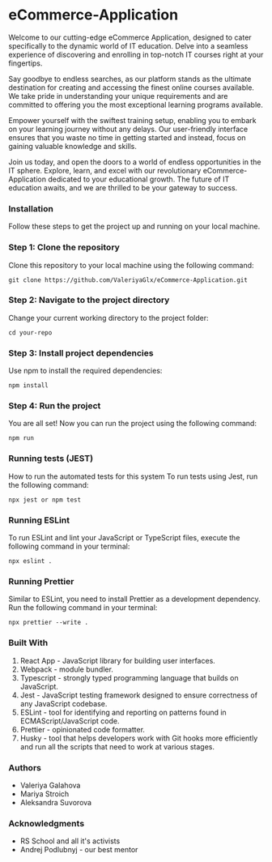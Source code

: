 # eCommerce-Application
Welcome to our cutting-edge eCommerce Application, designed to cater specifically to the
dynamic world of IT education. Delve into a seamless experience of discovering and
enrolling in top-notch IT courses right at your fingertips.

Say goodbye to endless searches, as our platform stands as the ultimate destination for
creating and accessing the finest online courses available. We take pride in understanding
your unique requirements and are committed to offering you the most exceptional learning programs available.

Empower yourself with the swiftest training setup, enabling you to embark on your learning
journey without any delays. Our user-friendly interface ensures that you waste no time in
getting started and instead, focus on gaining valuable knowledge and skills.

Join us today, and open the doors to a world of endless opportunities in the IT sphere.
Explore, learn, and excel with our revolutionary eCommerce-Application dedicated to your
educational growth. The future of IT education awaits, and we are thrilled to be your gateway
to success.

### Installation
Follow these steps to get the project up and running on your local machine.

### Step 1: Clone the repository
Clone this repository to your local machine using the following command:

```
git clone https://github.com/ValeriyaGlx/eCommerce-Application.git
```

### Step 2: Navigate to the project directory
Change your current working directory to the project folder:

```
cd your-repo
```

### Step 3: Install project dependencies
Use npm to install the required dependencies:

```
npm install
```

### Step 4: Run the project
You are all set! Now you can run the project using the following command:

```
npm run
```

### Running tests (JEST)
How to run the automated tests for this system
To run tests using Jest, run the following command:

```
npx jest or npm test
```

### Running ESLint
To run ESLint and lint your JavaScript or TypeScript files, execute the following command in your terminal:

```
npx eslint .
```

### Running Prettier
Similar to ESLint, you need to install Prettier as a development dependency. Run the following command in your terminal:

```
npx prettier --write .
```

### Built With
1. React App - JavaScript library for building user interfaces.
2. Webpack - module bundler.
3. Typescript - strongly typed programming language that builds on JavaScript.
4. Jest - JavaScript testing framework designed to ensure correctness of any JavaScript codebase.
5. ESLint - tool for identifying and reporting on patterns found in ECMAScript/JavaScript code.
6. Prettier - opinionated code formatter.
7. Husky - tool that helps developers work with Git hooks more efficiently and run all the scripts that need to work at various stages.

### Authors
* Valeriya Galahova
* Mariya Stroich
* Aleksandra Suvorova

### Acknowledgments
* RS School and all it's activists
* Andrej Podlubnyj - our best mentor
